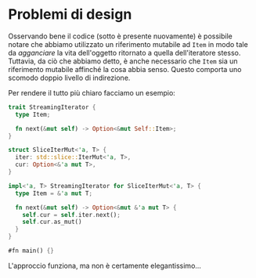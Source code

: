 # Problemi di design

Osservando bene il codice (sotto è presente nuovamente) è possibile notare che abbiamo utilizzato un riferimento mutabile ad `Item` in modo tale da _agganciare_ la vita dell'oggetto ritornato a quella dell'iteratore stesso.
Tuttavia, da ciò che abbiamo detto, è anche necessario che `Item` sia un riferimento mutabile affinché la cosa abbia senso.
Questo comporta uno scomodo doppio livello di indirezione.

Per rendere il tutto più chiaro facciamo un esempio:
```rust
trait StreamingIterator {
  type Item;

  fn next(&mut self) -> Option<&mut Self::Item>;
}

struct SliceIterMut<'a, T> {
  iter: std::slice::IterMut<'a, T>,
  cur: Option<&'a mut T>,
}

impl<'a, T> StreamingIterator for SliceIterMut<'a, T> {
  type Item = &'a mut T;

  fn next(&mut self) -> Option<&mut &'a mut T> {
    self.cur = self.iter.next(); 
    self.cur.as_mut()
  }
}

#fn main() {}
```

L'approccio funziona, ma non è certamente elegantissimo...
